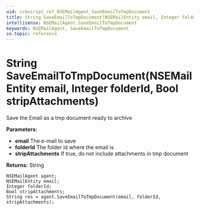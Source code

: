 ```yaml
---
uid: crmscript_ref_NSEMailAgent_SaveEmailToTmpDocument
title: String SaveEmailToTmpDocument(NSEMailEntity email, Integer folderId, Bool stripAttachments)
intellisense: NSEMailAgent.SaveEmailToTmpDocument
keywords: NSEMailAgent, SaveEmailToTmpDocument
so.topic: reference
---
```


# String SaveEmailToTmpDocument(NSEMailEntity email, Integer folderId, Bool stripAttachments)

Save the Email as a tmp document ready to archive

**Parameters:**
 - **email** The e-mail to save
 - **folderId** The folder id where the email is
 - **stripAttachments** If true, do not include attachments in tmp document

**Returns:** String

```crmscript
NSEMailAgent agent;
NSEMailEntity email;
Integer folderId;
Bool stripAttachments;
String res = agent.SaveEmailToTmpDocument(email, folderId, stripAttachments);
```

